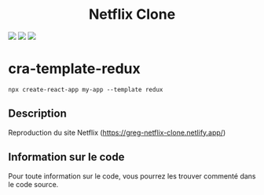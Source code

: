# <h1 align="center">Netflix Clone</h1>

![](https://img.shields.io/badge/React-17.0.2-blue)
![](https://img.shields.io/badge/Redux-6.2.2-blueviolet)
![](https://img.shields.io/badge/Tailwind-3.0.13-blue)

# cra-template-redux

```
npx create-react-app my-app --template redux
```

## Description

Reproduction du site Netflix (https://greg-netflix-clone.netlify.app/)

## Information sur le code

Pour toute information sur le code, vous pourrez les trouver commenté dans le code source.
